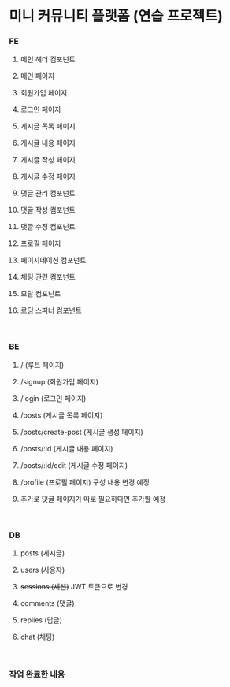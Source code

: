 # 미니 커뮤니티 플랫폼 (연습 프로젝트)

### FE

1. 메인 헤더 컴포넌트

2. 메인 페이지

3. 회원가입 페이지

4. 로그인 페이지

5. 게시글 목록 페이지

6. 게시글 내용 페이지

7. 게시글 작성 페이지

8. 게시글 수정 페이지

9. 댓글 관리 컴포넌트

10. 댓글 작성 컴포넌트

11. 댓글 수정 컴포넌트

12. 프로필 페이지

13. 페이지네이션 컴포넌트

14. 채팅 관련 컴포넌트

15. 모달 컴포넌트

16. 로딩 스피너 컴포넌트

<br />

### BE

1. / (루트 페이지)

2. /signup (회원가입 페이지)

3. /login (로그인 페이지)

4. /posts (게시글 목록 페이지)

5. /posts/create-post (게시글 생성 페이지)

6. /posts/:id (게시글 내용 페이지)

7. /posts/:id/edit (게시글 수정 페이지)

8. /profile (프로필 페이지) 구성 내용 변경 예정

9. 추가로 댓글 페이지가 따로 필요하다면 추가할 예정

<br />

### DB

1. posts (게시글)

2. users (사용자)

3. ~~sessions (세션)~~ JWT 토큰으로 변경

4. comments (댓글)

5. replies (답글)

6. chat (채팅)

<br />

### 작업 완료한 내용
